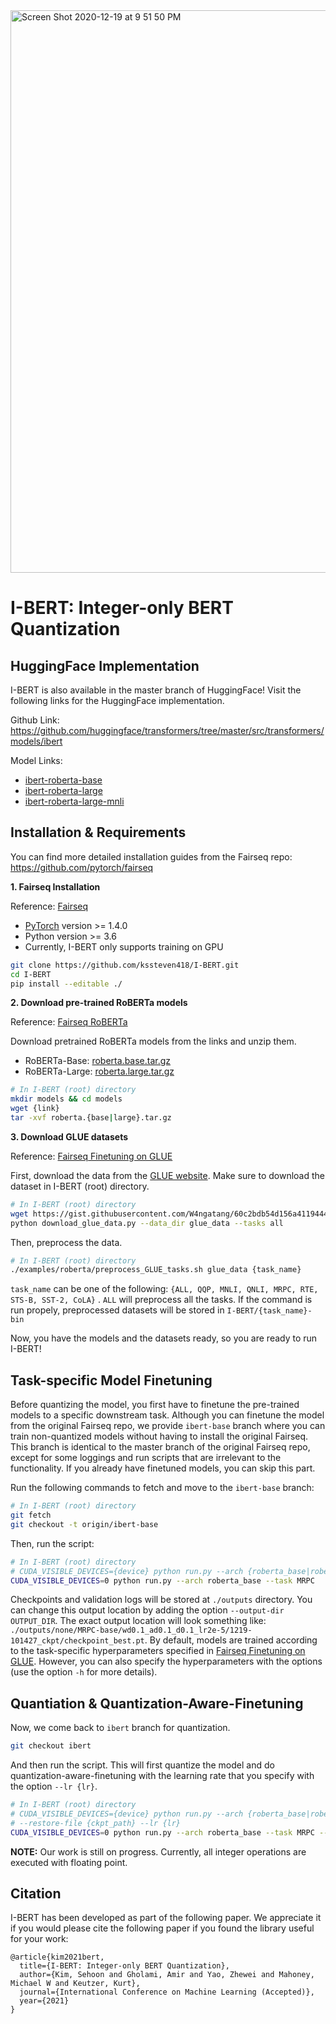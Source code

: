 <img width="900" alt="Screen Shot 2020-12-19 at 9 51 50 PM" src="https://user-images.githubusercontent.com/50283958/102689854-d5604e80-4244-11eb-83cd-5d75e76c8d04.png">

# I-BERT: Integer-only BERT Quantization

## HuggingFace Implementation
I-BERT is also available in the master branch of HuggingFace!
Visit the following links for the HuggingFace implementation.

Github Link: https://github.com/huggingface/transformers/tree/master/src/transformers/models/ibert

Model Links: 
* [ibert-roberta-base](https://huggingface.co/kssteven/ibert-roberta-base) 
* [ibert-roberta-large](https://huggingface.co/kssteven/ibert-roberta-large)
* [ibert-roberta-large-mnli](https://huggingface.co/kssteven/ibert-roberta-large-mnli)

## Installation & Requirements
You can find more detailed installation guides from the Fairseq repo: https://github.com/pytorch/fairseq

**1. Fairseq Installation**

Reference: [Fairseq](https://github.com/pytorch/fairseq)
* [PyTorch](http://pytorch.org/) version >= 1.4.0
* Python version >= 3.6
* Currently, I-BERT only supports training on GPU

```bash
git clone https://github.com/kssteven418/I-BERT.git
cd I-BERT
pip install --editable ./
```

**2. Download pre-trained RoBERTa models**

Reference: [Fairseq RoBERTa](https://github.com/pytorch/fairseq/blob/master/examples/roberta/README.md)

Download pretrained RoBERTa models from the links and unzip them.
* RoBERTa-Base: [roberta.base.tar.gz](https://dl.fbaipublicfiles.com/fairseq/models/roberta.base.tar.gz)
* RoBERTa-Large: [roberta.large.tar.gz](https://dl.fbaipublicfiles.com/fairseq/models/roberta.large.tar.gz)
```bash
# In I-BERT (root) directory
mkdir models && cd models
wget {link}
tar -xvf roberta.{base|large}.tar.gz
```


**3. Download GLUE datasets**

Reference: [Fairseq Finetuning on GLUE](https://github.com/pytorch/fairseq/blob/master/examples/roberta/README.glue.md)

First, download the data from the [GLUE website](https://gluebenchmark.com/tasks). Make sure to download the dataset in I-BERT (root) directory.
```bash
# In I-BERT (root) directory
wget https://gist.githubusercontent.com/W4ngatang/60c2bdb54d156a41194446737ce03e2e/raw/17b8dd0d724281ed7c3b2aeeda662b92809aadd5/download_glue_data.py
python download_glue_data.py --data_dir glue_data --tasks all
```

Then, preprocess the data. 

```bash
# In I-BERT (root) directory
./examples/roberta/preprocess_GLUE_tasks.sh glue_data {task_name}
```
`task_name` can be one of the following: `{ALL, QQP, MNLI, QNLI, MRPC, RTE, STS-B, SST-2, CoLA}` .
`ALL` will preprocess all the tasks.
If the command is run propely, preprocessed datasets will be stored in `I-BERT/{task_name}-bin`

Now, you have the models and the datasets ready, so you are ready to run I-BERT!


## Task-specific Model Finetuning

Before quantizing the model, you first have to finetune the pre-trained models to a specific downstream task. 
Although you can finetune the model from the original Fairseq repo, we provide `ibert-base` branch where you can train non-quantized models without having to install the original Fairseq. 
This branch is identical to the master branch of the original Fairseq repo, except for some loggings and run scripts that are irrelevant to the functionality.
If you already have finetuned models, you can skip this part.

Run the following commands to fetch and move to the `ibert-base` branch:
```bash
# In I-BERT (root) directory
git fetch
git checkout -t origin/ibert-base
```

Then, run the script:
```bash
# In I-BERT (root) directory
# CUDA_VISIBLE_DEVICES={device} python run.py --arch {roberta_base|roberta_large} --task {task_name}
CUDA_VISIBLE_DEVICES=0 python run.py --arch roberta_base --task MRPC
```
Checkpoints and validation logs will be stored at `./outputs` directory. You can change this output location by adding the option `--output-dir OUTPUT_DIR`. The exact output location will look something like: `./outputs/none/MRPC-base/wd0.1_ad0.1_d0.1_lr2e-5/1219-101427_ckpt/checkpoint_best.pt`.
By default, models are trained according to the task-specific hyperparameters specified in [Fairseq Finetuning on GLUE](https://github.com/pytorch/fairseq/blob/master/examples/roberta/README.glue.md). However, you can also specify the hyperparameters with the options (use the option `-h` for more details). 


## Quantiation & Quantization-Aware-Finetuning

Now, we come back to `ibert` branch for quantization. 
```bash
git checkout ibert
```

And then run the script. This will first quantize the model and do quantization-aware-finetuning with the learning rate that you specify with the option `--lr {lr}`.
```bash
# In I-BERT (root) directory
# CUDA_VISIBLE_DEVICES={device} python run.py --arch {roberta_base|roberta_large} --task {task_name} \
# --restore-file {ckpt_path} --lr {lr}
CUDA_VISIBLE_DEVICES=0 python run.py --arch roberta_base --task MRPC --restore-file ckpt-best.pt --lr 1e-6
```

**NOTE:** Our work is still on progress. Currently, all integer operations are executed with floating point.


## Citation
I-BERT has been developed as part of the following paper. We appreciate it if you would please cite the following paper if you found the library useful for your work:

```text
@article{kim2021bert,
  title={I-BERT: Integer-only BERT Quantization},
  author={Kim, Sehoon and Gholami, Amir and Yao, Zhewei and Mahoney, Michael W and Keutzer, Kurt},
  journal={International Conference on Machine Learning (Accepted)},
  year={2021}
}
```

